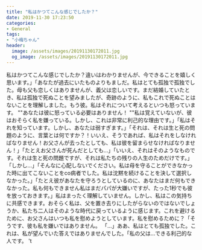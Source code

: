 ```yaml
---
title: "私はかつてこんな感じでしたか？"
date: 2019-11-30 17:23:50
categories:
- General
tags:
- "小梅ちゃん"
header:
  image: /assets/images/20191130172011.jpg
  og_image: /assets/images/20191130172011.jpg
---
```


私はかつてこんな感じでしたか？違いはわかりませんが、今できることを嬉しく思います。」「あなたが過去にいたものよりもましだ。私はとても孤独で孤独でした。母も父も恋しくはありませんが、義父は恋しいです。まだ結婚していたとき、私は孤独で死ぬことを望みましたが、奇跡のように、私もこれで死ぬことはないことを理解しました。もう彼。私はそれについて考えるといつも怒っています。 &quot;&quot;あなたは彼に怒っている必要はありません！ &quot;&quot;私は覚えていないが、彼はおそらく私を嫌っている。しかし、これは非常に利己的な理由です。」「私はそれを知っています。しかし、あなたは弱すぎます。」「それは、それは生と死の問題のように、言葉とは何ですか？！いいえ、そうであれば、私はそれをしなければなりません！お父さんが去ったとしても、私は彼を留まらせなければなりません！」「たとえお父さんが死んだとしても…」「いいえ、それはそのようなものです。それは生と死の問題ですが、それは私たちの残りの人生のためだけです。」「しかし…」「そんなに心配しないでください。私は母を守ることができなかった時に出てこないことをco病者でした。私は沈黙を続けることを決して選択しなかった。」「たとえ彼があなたを守ろうとしているのに、あなたはまだ何もできなかった。私も何もできません私はまだパパが大嫌いですが、たった1秒でも彼を放っておきます。」私はまったく理解していません。しかし、私はこの気持ちに共感できます。おそらく私は、父を置き去りにしたがらないのではないでしょうか、私たち二人はそのような時代に戻っているように感じます。これを避けるために、お父さんはいつも私を慰めようとしています。私を慰めるために？「そうです、彼も私を嫌いではありません。 「…」ああ、私はとても孤独でした。これは、私が望んでいた答えではありませんでした。「私の父は...できる利己的な人です。 &#39;t

